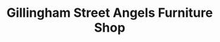 ---
title: "Gillingham Street Angels Furniture Shop"
url: /gillingham/gillingham-street-angels-furniture-shop/
shop: charity
---